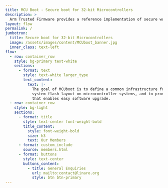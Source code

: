 ```yaml
---
title: MCU Boot - Secure boot for 32-bit Microcontrollers
description: >
  Arm Trusted Firmware provides a reference implementation of secure world software for Armv8-A and Armv8-M. It provides SoC developers and OEMs with a reference trusted code base complying with the relevant Arm specifications.
layout: flow
permalink: /
jumbotron:
  title: Secure boot for 32-bit Microcontrollers
  image: /assets/images/content/MCUboot_banner.jpg
  inner_class: text-left
flow:
  - row: container_row
    style: bg-primary text-white
    sections:
      - format: text
        style: text-white larger_type
        text_content:
          text: |-
            The goal of MCUboot is to define a common infrastructure for the bootloader,
            system flash layout on microcontroller systems, and to provide a secure bootloader
            that enables easy software upgrade.
  - row: container_row
    style: bg-light
    sections:
      - format: title
        style: text-center font-weight-bold
        title_content:
          style: font-weight-bold
          size: h3
          text: Our Members
      - format: custom_include
        source: members.html
      - format: buttons
        style: text-center
        buttons_content:
          - title: General Enquiries
            url: mailto:contact@linaro.org
            style: btn btn-primary 
---
```

